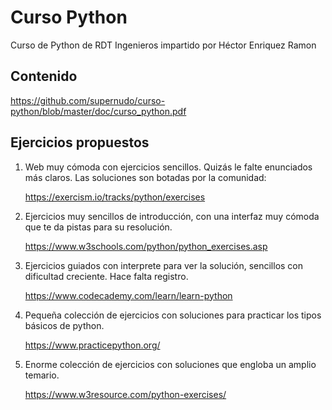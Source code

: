 # Curso Python
Curso de Python de RDT Ingenieros impartido por Héctor Enriquez Ramon

## Contenido

https://github.com/supernudo/curso-python/blob/master/doc/curso_python.pdf

## Ejercicios propuestos

1. Web muy cómoda con ejercicios sencillos. Quizás le falte enunciados más claros. Las soluciones son botadas por la comunidad:

	https://exercism.io/tracks/python/exercises

2. Ejercicios muy sencillos de introducción, con una interfaz muy cómoda que te da pistas para su resolución.

	https://www.w3schools.com/python/python_exercises.asp

3. Ejercicios guiados con interprete para ver la solución, sencillos con dificultad creciente. Hace falta registro.

	https://www.codecademy.com/learn/learn-python

4. Pequeña colección de ejercicios con soluciones para practicar los tipos básicos de python.

	https://www.practicepython.org/

5. Enorme colección de ejercicios con soluciones que engloba un amplio temario.

	https://www.w3resource.com/python-exercises/

